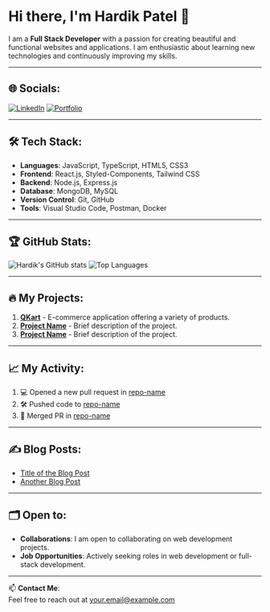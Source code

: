 # Hi there, I'm Hardik Patel 👋

I am a **Full Stack Developer** with a passion for creating beautiful and functional websites and applications. I am enthusiastic about learning new technologies and continuously improving my skills.

---

## 🌐 Socials:
[![LinkedIn](https://img.shields.io/badge/LinkedIn-%230077B5.svg?style=for-the-badge&logo=linkedin&logoColor=white)](https://www.linkedin.com/in/yourlinkedin)
[![Portfolio](https://img.shields.io/badge/Portfolio-%23000000.svg?style=for-the-badge&logo=portfolio&logoColor=white)](https://yourportfolio.com)

---

## 🛠️ Tech Stack:
- **Languages**: JavaScript, TypeScript, HTML5, CSS3
- **Frontend**: React.js, Styled-Components, Tailwind CSS
- **Backend**: Node.js, Express.js
- **Database**: MongoDB, MySQL
- **Version Control**: Git, GitHub
- **Tools**: Visual Studio Code, Postman, Docker

---

## 🏆 GitHub Stats:
![Hardik's GitHub stats](https://github-readme-stats.vercel.app/api?username=yourusername&show_icons=true&theme=radical)
![Top Languages](https://github-readme-stats.vercel.app/api/top-langs/?username=yourusername&layout=compact&theme=radical)

---

## 🔥 My Projects:
1. **[QKart](https://github.com/yourusername/QKart)** - E-commerce application offering a variety of products.
2. **[Project Name](https://github.com/yourusername/projectname)** - Brief description of the project.
3. **[Project Name](https://github.com/yourusername/projectname)** - Brief description of the project.

---

## 📈 My Activity:
<!--START_SECTION:activity-->
1. 💻 Opened a new pull request in [repo-name](https://github.com/repo-link)
2. 🛠 Pushed code to [repo-name](https://github.com/repo-link)
3. 🎉 Merged PR in [repo-name](https://github.com/repo-link)
<!--END_SECTION:activity-->

---

## ✍️ Blog Posts:
- [Title of the Blog Post](https://yourblog.com)
- [Another Blog Post](https://yourblog.com)

---

## 🗂️ Open to:
- **Collaborations**: I am open to collaborating on web development projects.
- **Job Opportunities**: Actively seeking roles in web development or full-stack development.

---

📫 **Contact Me**:  
Feel free to reach out at [your.email@example.com](mailto:your.email@example.com)
